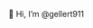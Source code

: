 👋 Hi, I’m @gellert911


<!---
gellert911/gellert911 is a ✨ special ✨ repository because its `README.md` (this file) appears on your GitHub profile.
You can click the Preview link to take a look at your changes.
--->
